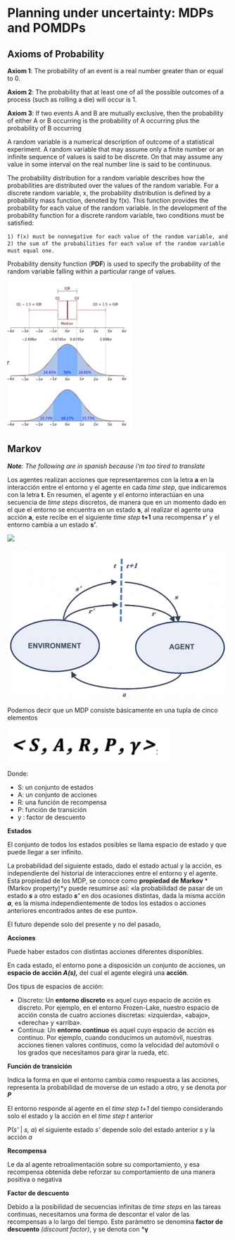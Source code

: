 # Planning under uncertainty: MDPs and POMDPs

## Axioms of Probability

**Axiom 1**: The probability of an event is a real number greater than or equal to 0. 

**Axiom 2**: The probability that at least one of all the possible outcomes of a process (such as rolling a die) will occur is 1. 

**Axiom 3**: If two events A and B are mutually exclusive, then the probability of either A or B occurring is the probability of A occurring plus the probability of B occurring

A random variable is a numerical description of outcome of a statistical experiment.  A random variable that may assume only a finite number or an infinite sequence of values is said to be discrete. On that may assume any value in some interval on the real number line is said to be continuous.

The probability distribution for a random variable describes how the probabilities are distributed over the values of the random variable. For a discrete random variable, x, the probability distribution is defined by a probability mass function, denoted by f(x). This function provides the probability for each value of the random variable. In the development of the probability function for a discrete random variable, two conditions must be satisfied: 

 	1) f(x) must be nonnegative for each value of the random variable, and 
 	2) the sum of the probabilities for each value of the random variable must equal one.

Probability density function (**PDF**) is used to specify the probability of the random variable falling within a particular range of values.

![](img/w4/pdf_1.png)



## Markov 

***Note**: The following are in spanish because i'm too tired to translate*

Los agentes realizan acciones que representaremos con la letra **a** en la interacción entre el entorno y el agente en cada *time* *step*, que indicaremos con la letra **t**. En resumen, el agente y el entorno interactúan en una secuencia de *time* *steps* discretos, de manera que en un momento dado en el que el entorno se encuentra en un estado **s**, al realizar el agente una acción **a**, este recibe en el siguiente *time step* **t+1** una recompensa **r’** y el entorno cambia a un estado **s’**.

![](img/w4/markov_º.png)

![](img/w4/markov_2.png)

Podemos decir que un MDP consiste básicamente en una tupla de cinco elementos

![](img/w4/markov_3.png)

Donde:

* S: un conjunto de estados
* A: un conjunto de acciones
* R: una función de recompensa
* P: función de transición
* y : factor de descuento

**Estados**

El conjunto de todos los estados posibles se llama espacio de estado y que puede llegar a ser infinito.

La probabilidad del siguiente estado, dado el estado actual y la acción, es independiente del historial de interacciones entre el entorno y el agente. Esta propiedad de los MDP, se conoce como **propiedad de Markov** *(Markov property)*y puede resumirse así: «la probabilidad de pasar de un estado ***s*** a otro estado ***s’*** en dos ocasiones distintas, dada la misma acción ***a***, es la misma independientemente de todos los estados o acciones anteriores encontrados antes de ese punto».

El futuro depende solo del presente y no del pasado,

**Acciones**

Puede haber estados con distintas acciones diferentes disponibles.

En cada estado, el entorno pone a disposición un conjunto de acciones, un **espacio de acción *A(s),*** del cual el agente elegirá una **acción**.

Dos tipus de espacios de acción:

* Discreto: Un **entorno discreto** es aquel cuyo espacio de acción es discreto. Por ejemplo, en el entorno Frozen-Lake, nuestro espacio de acción consta de cuatro acciones discretas: «izquierda», «abajo», «derecha» y «arriba».
* Continua: Un **entorno continuo** es aquel cuyo espacio de acción es continuo. Por ejemplo, cuando conducimos un automóvil, nuestras acciones tienen valores continuos, como la velocidad del automóvil o los grados que necesitamos para girar la rueda, etc.

**Función de transición**

Indica la forma en que el entorno cambia como respuesta a las acciones, representa la probabilidad de moverse de un estado a otro, y se denota por ***P***

El entorno responde al agente en el *time step t+1* del tiempo considerando solo el estado y la acción en el *time step t* anterior

P(*s'* | *s, a*)  el siguiente estado *s’* depende solo del estado anterior *s* y la acción *a*

**Recompensa**

Le da al agente retroalimentación sobre su comportamiento, y esa recompensa obtenida debe reforzar su comportamiento de una manera positiva o negativa

**Factor de descuento**

Debido a la posibilidad de secuencias infinitas de *time* *steps* en las tareas continuas, necesitamos una forma de descontar el valor de las recompensas a lo largo del tiempo. Este parámetro se denomina **factor de descuento** *(discount factor)*, y se denota con ***γ**


